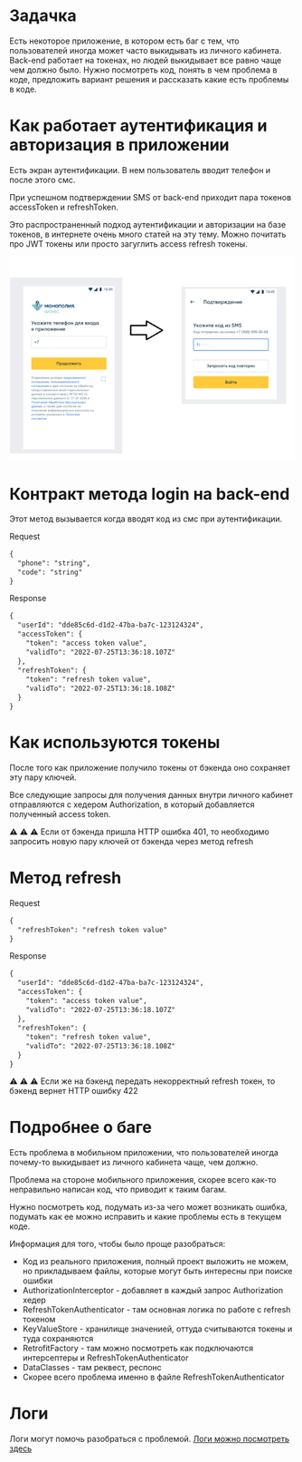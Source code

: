 # Задачка

Есть некоторое приложение, в котором есть баг с тем, что пользователей иногда может часто выкидывать из личного кабинета.
Back-end работает на токенах, но людей выкидывает все равно чаще чем должно было. 
Нужно посмотреть код, понять в чем проблема в коде, предложить вариант решения и рассказать какие есть проблемы в коде.

# Как работает аутентификация и авторизация в приложении
Есть экран аутентификации. В нем пользователь вводит телефон и после этого смс.

При успешном подтверждении SMS от back-end приходит пара токенов accessToken и refreshToken.

Это распространенный подход аутентификации и авторизации на базе токенов, в интернете очень много статей на эту тему. Можно почитать про JWT токены или просто загуглить access refresh токены.

![app](./images/1.png "Title")

# Контракт метода login на back-end

Этот метод вызывается когда вводят код из смс при аутентификации.

Request
```
{
  "phone": "string",
  "code": "string"
}
```
Response
```
{
  "userId": "dde85c6d-d1d2-47ba-ba7c-123124324",
  "accessToken": {
    "token": "access token value",
    "validTo": "2022-07-25T13:36:18.107Z"
  },
  "refreshToken": {
    "token": "refresh token value",
    "validTo": "2022-07-25T13:36:18.108Z"
  }
}
```

# Как используются токены

После того как приложение получило токены от бэкенда оно сохраняет эту пару ключей. 

Все следующие запросы для получения данных внутри личного кабинет отправляются с хедером Authorization, в который добавляется полученный access token.

:warning: :warning: :warning: Если от бэкенда пришла HTTP ошибка 401, то необходимо запросить новую пару ключей от бэкенда через метод refresh

# Метод refresh 
Request
```
{
  "refreshToken": "refresh token value"
}
```
Response
```
{
  "userId": "dde85c6d-d1d2-47ba-ba7c-123124324",
  "accessToken": {
    "token": "access token value",
    "validTo": "2022-07-25T13:36:18.107Z"
  },
  "refreshToken": {
    "token": "refresh token value",
    "validTo": "2022-07-25T13:36:18.108Z"
  }
}
```
:warning: :warning: :warning: Если же на бэкенд передать некорректный refresh токен, то бэкенд вернет HTTP ошибку 422

# Подробнее о баге

Есть проблема в мобильном приложении, что пользователей иногда почему-то выкидывает из личного кабинета чаще, чем должно.

Проблема на стороне мобильного приложения, скорее всего как-то неправильно написан код, что приводит к таким багам.

Нужно посмотреть код, подумать из-за чего может возникать ошибка, подумать как ее можно исправить и какие проблемы есть в текущем коде.

Информация для того, чтобы было проще разобраться:

- Код из реального приложения, полный проект выложить не можем, но прикладываем файлы, которые могут быть интересны при поиске ошибки
- AuthorizationInterceptor - добавляет в каждый запрос Authorization хедер 
- RefreshTokenAuthenticator - там основная логика по работе с refresh токеном
- KeyValueStore - хранилище значенией, оттуда считываются токены и туда сохраняются
- RetrofitFactory - там можно посмотреть как подключаются интерсептеры и RefreshTokenAuthenticator
- DataClasses - там реквест, респонс
- Скорее всего проблема именно в файле RefreshTokenAuthenticator

# Логи
Логи могут помочь разобраться с проблемой. [Логи можно посмотреть здесь](./docs/logs.md)
